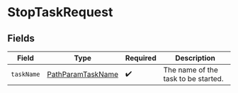 # StopTaskRequest


## Fields

| Field                                                             | Type                                                              | Required                                                          | Description                                                       |
| ----------------------------------------------------------------- | ----------------------------------------------------------------- | ----------------------------------------------------------------- | ----------------------------------------------------------------- |
| `taskName`                                                        | [PathParamTaskName](../../models/operations/PathParamTaskName.md) | :heavy_check_mark:                                                | The name of the task to be started.                               |